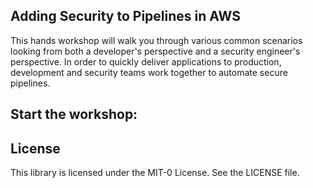 ## Adding Security to Pipelines in AWS

This hands workshop will walk you through various common scenarios looking from both a developer's perspective and a security engineer's perspective.  In order to quickly deliver applications to production, development and security teams work together to automate secure pipelines.

## Start the workshop:
<!--
Visit the site to get started: [https://devops.awssecworkshops.com/](https://devops.awssecworkshops.com/)
-->

## License

This library is licensed under the MIT-0 License. See the LICENSE file.
